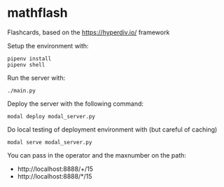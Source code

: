 # mathflash

Flashcards, based on the https://hyperdiv.io/ framework

Setup the environment with:
```
pipenv install
pipenv shell
```
Run the server with:
```
./main.py

```
Deploy the server with the following command:
```
modal deploy modal_server.py
```

Do local testing of deployment environment with (but careful of caching)
```
modal serve modal_server.py
```


You can pass in the operator and the maxnumber on the path:

* http://localhost:8888/+/15
* http://localhost:8888/*/15
